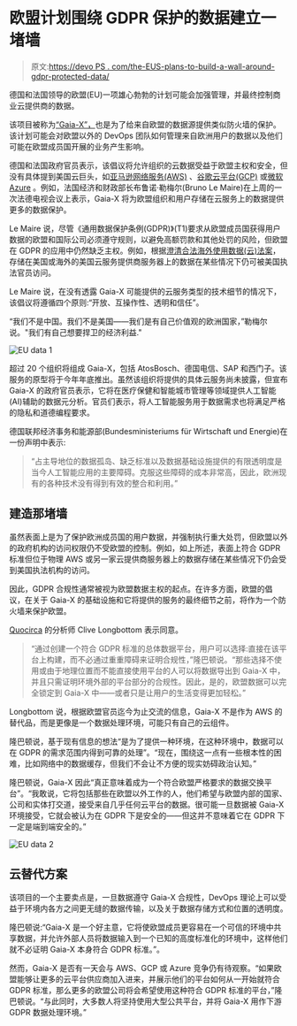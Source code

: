 # 欧盟计划围绕 GDPR 保护的数据建立一堵墙

> 原文:[https://devo PS . com/the-EUS-plans-to-build-a-wall-around-gdpr-protected-data/](https://devops.com/the-eus-plans-to-build-a-wall-around-gdpr-protected-data/)

德国和法国领导的欧盟(EU)一项雄心勃勃的计划可能会加强管理，并最终控制商业云提供商的数据。

该项目被称为[“Gaia-X”，](https://www.bmwi.de/Redaktion/EN/Publikationen/gaia-x-the-european-project-kicks-of-the-next-phase.pdf?__blob=publicationFile&v=13)也是为了给来自欧盟的数据源提供类似防火墙的保护。该计划可能会对欧盟以外的 DevOps 团队如何管理来自欧洲用户的数据以及他们可能在欧盟成员国开展的业务产生影响。

德国和法国政府官员表示，该倡议将允许组织的云数据受益于欧盟主权和安全，但没有具体提到美国云巨头，如[亚马逊网络服务(AWS)](https://aws.amazon.com/) 、[谷歌云平台(GCP)](https://www.google.com/search?q=google+gcp&oq=google+gcp&aqs=chrome..69i57j0l7.5181j0j4&sourceid=chrome&ie=UTF-8) 或[微软 Azure](https://azure.microsoft.com/en-us/) 。例如，法国经济和财政部长布鲁诺·勒梅尔(Bruno Le Maire)在上周的一次法德电视会议上表示，Gaia-X 将为欧盟组织和用户存储在云服务上的数据提供更多的数据保护。

Le Maire 说，尽管《通用数据保护条例(GDPR)》(T1)要求从欧盟成员国获得用户数据的欧盟和国际公司必须遵守规则，以避免高额罚款和其他处罚的风险，但欧盟在 GDPR 的应用中仍然缺乏主权。例如，根据[澄清合法海外使用数据(云)法案](https://en.wikipedia.org/wiki/CLOUD_Act)，存储在美国或海外的美国云服务提供商服务器上的数据在某些情况下仍可被美国执法官员访问。

Le Maire 说，在没有透露 Gaia-X 可能提供的云服务类型的技术细节的情况下，该倡议将遵循四个原则:“开放、互操作性、透明和信任”。

“我们不是中国。我们不是美国——我们是有自己价值观的欧洲国家，”勒梅尔说。"我们有自己想要捍卫的经济利益."

![EU data 1](../Images/51d0e00b00616185fac02198d7f3b031.png)

超过 20 个组织将组成 Gaia-X，包括 AtosBosch、德国电信、SAP 和西门子。该服务的原型将于今年年底推出。虽然该组织将提供的具体云服务尚未披露，但宣布 Gaia-X 的政府官员表示，它将在医疗保健和智能城市管理等领域提供人工智能(AI)辅助的数据元分析。官员们表示，将人工智能服务用于数据需求也将满足严格的隐私和道德编程要求。

德国联邦经济事务和能源部(Bundesministeriums für Wirtschaft und Energie)在一份声明中表示:

> “占主导地位的数据孤岛、缺乏标准以及数据基础设施提供的有限透明度是当今人工智能应用的主要障碍。克服这些障碍的成本非常高，因此，欧洲现有的各种技术没有得到有效的整合和利用。”

## 建造那堵墙

虽然表面上是为了保护欧洲成员国的用户数据，并强制执行重大处罚，但欧盟以外的政府机构的访问权限仍不受欧盟的控制。例如，如上所述，表面上符合 GDPR 标准但位于物理 AWS 或另一家云提供商服务器上的数据存储在某些情况下仍会受到美国执法机构的访问。

因此，GDPR 合规性通常被视为欧盟数据主权的起点。在许多方面，欧盟的倡议，在关于 Gaia-X 的基础设施和它将提供的服务的最终细节之前，将作为一个防火墙来保护欧盟。

[Quocirca](https://quocirca.com/) 的分析师 Clive Longbottom 表示同意。

> “通过创建一个符合 GDPR 标准的总体数据平台，用户可以选择:直接在该平台上构建，而不必通过重重障碍来证明合规性，”隆巴顿说。“那些选择不使用或由于地理位置而不能直接使用平台的人可以将数据导出到 Gaia-X 中，并且只需证明环境外部的平台部分的合规性。因此，是的，欧盟数据可以完全锁定到 Gaia-X 中——或者只是让用户的生活变得更加轻松。”

Longbottom 说，根据欧盟官员迄今为止交流的信息，Gaia-X 不是作为 AWS 的替代品，而是更像是一个数据处理环境，可能只有自己的云组件。

隆巴顿说，基于现有信息的想法“是为了提供一种环境，在这种环境中，数据可以在 GDPR 的需求范围内得到可靠的处理”。“现在，围绕这一点有一些根本性的困难，比如网络中的数据缓存，但我们不会让不方便的现实妨碍政治认知。”

隆巴顿说，Gaia-X 因此“真正意味着成为一个符合欧盟严格要求的数据交换平台”。“我敢说，它将包括那些在欧盟以外工作的人，他们希望与欧盟内部的国家、公司和实体打交道，接受来自几乎任何云平台的数据。很可能一旦数据被 Gaia-X 环境接受，它就会被认为在 GDPR 下是安全的——但这并不意味着它在 GDPR 下一定是端到端安全的。”

![EU data 2](../Images/41c382b18927b763a8e785402496f052.png)

## 云替代方案

该项目的一个主要卖点是，一旦数据遵守 Gaia-X 合规性，DevOps 理论上可以受益于环境内各方之间更无缝的数据传输，以及关于数据存储方式和位置的透明度。

隆巴顿说:“Gaia-X 是一个好主意，它将使欧盟成员更容易在一个可信的环境中共享数据，并允许外部人员将数据输入到一个已知的高度标准化的环境中，这样他们就不必证明 Gaia-X 本身符合 GDPR 标准。”。

然而，Gaia-X 是否有一天会与 AWS、GCP 或 Azure 竞争仍有待观察。“如果欧盟能够让更多的云平台供应商加入进来，并展示他们的平台如何从一开始就符合 GDPR 标准，那么更多的欧盟公司将会希望使用这种符合 GDPR 标准的平台，”隆巴顿说。“与此同时，大多数人将坚持使用大型公共平台，并将 Gaia-X 用作下游 GDPR 数据处理环境。”